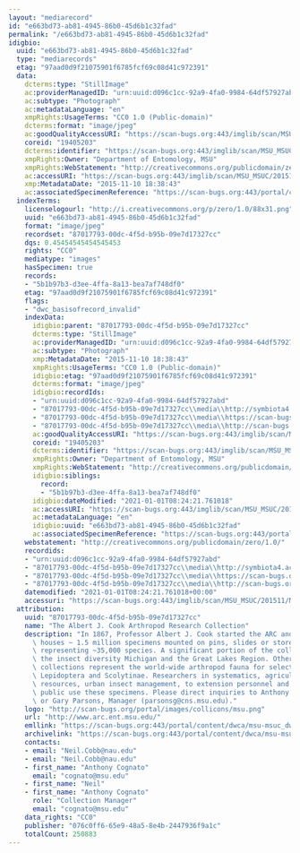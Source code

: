```yaml
---
layout: "mediarecord"
id: "e663bd73-ab81-4945-86b0-45d6b1c32fad"
permalink: "/e663bd73-ab81-4945-86b0-45d6b1c32fad"
idigbio:
  uuid: "e663bd73-ab81-4945-86b0-45d6b1c32fad"
  type: "mediarecords"
  etag: "97aad0d9f21075901f6785fcf69c08d41c972391"
  data:
    dcterms:type: "StillImage"
    ac:providerManagedID: "urn:uuid:d096c1cc-92a9-4fa0-9984-64df57927abd"
    ac:subtype: "Photograph"
    ac:metadataLanguage: "en"
    xmpRights:UsageTerms: "CC0 1.0 (Public-domain)"
    dcterms:format: "image/jpeg"
    ac:goodQualityAccessURI: "https://scan-bugs.org:443/imglib/scan/MSU_MSUC/201511/MSUC20343_1447205923.jpg"
    coreid: "19405203"
    dcterms:identifier: "https://scan-bugs.org:443/imglib/scan/MSU_MSUC/201511/MSUC20343_1447205923.jpg"
    xmpRights:Owner: "Department of Entomology, MSU"
    xmpRights:WebStatement: "http://creativecommons.org/publicdomain/zero/1.0/"
    ac:accessURI: "https://scan-bugs.org:443/imglib/scan/MSU_MSUC/201511/MSUC20343_1447205923.jpg"
    xmp:MetadataDate: "2015-11-10 18:38:43"
    ac:associatedSpecimenReference: "https://scan-bugs.org:443/portal/collections/individual/index.php?occid=19405203"
  indexTerms:
    licenselogourl: "http://i.creativecommons.org/p/zero/1.0/88x31.png"
    uuid: "e663bd73-ab81-4945-86b0-45d6b1c32fad"
    format: "image/jpeg"
    recordset: "87017793-00dc-4f5d-b95b-09e7d17327cc"
    dqs: 0.45454545454545453
    rights: "CC0"
    mediatype: "images"
    hasSpecimen: true
    records:
    - "5b1b97b3-d3ee-4ffa-8a13-bea7af748df0"
    etag: "97aad0d9f21075901f6785fcf69c08d41c972391"
    flags:
    - "dwc_basisofrecord_invalid"
    indexData:
      idigbio:parent: "87017793-00dc-4f5d-b95b-09e7d17327cc"
      dcterms:type: "StillImage"
      ac:providerManagedID: "urn:uuid:d096c1cc-92a9-4fa0-9984-64df57927abd"
      ac:subtype: "Photograph"
      xmp:MetadataDate: "2015-11-10 18:38:43"
      xmpRights:UsageTerms: "CC0 1.0 (Public-domain)"
      idigbio:etag: "97aad0d9f21075901f6785fcf69c08d41c972391"
      dcterms:format: "image/jpeg"
      idigbio:recordIds:
      - "urn:uuid:d096c1cc-92a9-4fa0-9984-64df57927abd"
      - "87017793-00dc-4f5d-b95b-09e7d17327cc\\media\\http://symbiota4.acis.ufl.edu/imglib/scan/msu_msuc/201511/msuc20343_1447205923.jpg"
      - "87017793-00dc-4f5d-b95b-09e7d17327cc\\media\\https://scan-bugs.org:443/imglib/scan/msu_msuc/201511/msuc20343_1447205923.jpg"
      - "87017793-00dc-4f5d-b95b-09e7d17327cc\\media\\http://scan-bugs.org/imglib/scan/msu_msuc/201511/msuc20343_1447205923.jpg"
      ac:goodQualityAccessURI: "https://scan-bugs.org:443/imglib/scan/MSU_MSUC/201511/MSUC20343_1447205923.jpg"
      coreid: "19405203"
      dcterms:identifier: "https://scan-bugs.org:443/imglib/scan/MSU_MSUC/201511/MSUC20343_1447205923.jpg"
      xmpRights:Owner: "Department of Entomology, MSU"
      xmpRights:WebStatement: "http://creativecommons.org/publicdomain/zero/1.0/"
      idigbio:siblings:
        record:
        - "5b1b97b3-d3ee-4ffa-8a13-bea7af748df0"
      idigbio:dateModified: "2021-01-01T08:24:21.761018"
      ac:accessURI: "https://scan-bugs.org:443/imglib/scan/MSU_MSUC/201511/MSUC20343_1447205923.jpg"
      ac:metadataLanguage: "en"
      idigbio:uuid: "e663bd73-ab81-4945-86b0-45d6b1c32fad"
      ac:associatedSpecimenReference: "https://scan-bugs.org:443/portal/collections/individual/index.php?occid=19405203"
    webstatement: "http://creativecommons.org/publicdomain/zero/1.0/"
    recordids:
    - "urn:uuid:d096c1cc-92a9-4fa0-9984-64df57927abd"
    - "87017793-00dc-4f5d-b95b-09e7d17327cc\\media\\http://symbiota4.acis.ufl.edu/imglib/scan/msu_msuc/201511/msuc20343_1447205923.jpg"
    - "87017793-00dc-4f5d-b95b-09e7d17327cc\\media\\https://scan-bugs.org:443/imglib/scan/msu_msuc/201511/msuc20343_1447205923.jpg"
    - "87017793-00dc-4f5d-b95b-09e7d17327cc\\media\\http://scan-bugs.org/imglib/scan/msu_msuc/201511/msuc20343_1447205923.jpg"
    datemodified: "2021-01-01T08:24:21.761018+00:00"
    accessuri: "https://scan-bugs.org:443/imglib/scan/MSU_MSUC/201511/MSUC20343_1447205923.jpg"
  attribution:
    uuid: "87017793-00dc-4f5d-b95b-09e7d17327cc"
    name: "The Albert J. Cook Arthropod Research Collection"
    description: "In 1867, Professor Albert J. Cook started the ARC and it currently\
      \ houses ~ 1.5 million specimens mounted on pins, slides or stored in alcohol\
      \ representing ~35,000 species. A significant portion of the collection represents\
      \ the insect diversity Michigan and the Great Lakes Region. Other significant\
      \ collections represent the world-wide arthropod fauna for select taxa, e.g.,\
      \ Lepidoptera and Scolytinae. Researchers in systematics, agriculture, natural\
      \ resources, urban insect management, to extension personnel and to the general\
      \ public use these specimens. Please direct inquiries to Anthony Cognato, Director\
      \ or Gary Parsons, Manager (parsonsg@cns.msu.edu)."
    logo: "http://scan-bugs.org/portal/images/collicons/msu.png"
    url: "http://www.arc.ent.msu.edu/"
    emllink: "https://scan-bugs.org:443/portal/content/dwca/msu-msuc_dwc-a.eml"
    archivelink: "https://scan-bugs.org:443/portal/content/dwca/msu-msuc_dwc-a.zip"
    contacts:
    - email: "Neil.Cobb@nau.edu"
    - email: "Neil.Cobb@nau.edu"
    - first_name: "Anthony Cognato"
      email: "cognato@msu.edu"
    - first_name: "Neil"
    - first_name: "Anthony Cognato"
      role: "Collection Manager"
      email: "cognato@msu.edu"
    data_rights: "CC0"
    publisher: "076c0ff6-65e9-48a5-8e4b-2447936f9a1c"
    totalCount: 250883
---
```

